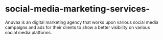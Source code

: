 # social-media-marketing-services-
Anuvaa is an digital marketing agency that works upon various social media campaigns and ads for their clients to show a better visibility on various social media platforms.
